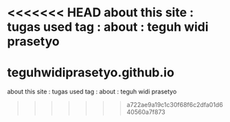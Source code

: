 <<<<<<< HEAD
about this site : tugas 
used tag :
about : teguh widi prasetyo
=======
# teguhwidiprasetyo.github.io
about this site : tugas 
used tag :
about : teguh widi prasetyo
>>>>>>> a722ae9a19c1c30f68f6c2dfa01d640560a7f873
